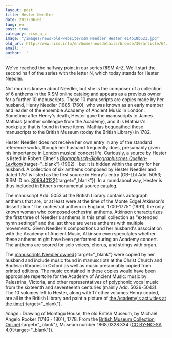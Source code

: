 ```yaml
---
layout: post
title: Hester Needler
date: 2017-06-01
lang: en
post: true
category: rism_a_z
image: "/images/news-old-website/csm_Needler_Hester_e14b18b521.jpg"
old_url: http://www.rism.info/en/home/newsdetails/browse/30/article/64/hester-needler.html
email: ''
author: ''
---
```


We've reached the halfway point in our series RISM A–Z. We'll start the second half of the series with the letter N, which today stands for Hester Needler.

Not much is known about Needler, but she is the composer of a collection of 6 anthems in the RISM online catalog and appears as a previous owner for a further 10 manuscripts. These 10 manuscripts are copies made by her husband, Henry Needler (1685-1760), who was known as an early member and leader of the ensemble Academy of Ancient Music in London. Sometime after Henry's death, Hester gave the manuscripts to James Mathias (another colleague from the Academy), and it is Mathias's bookplate that is found in these items. Mathias bequeathed these manuscripts to the British Museum (today the British Library) in 1782.

Hester Needler does not receive her own entry in any of the standard reference works, though her husband frequently does, presumably given his importance in London musical concert life. Curiously, a source by Hester is listed in Robert Eitner's [_Biographisch-Bibliographisches Quellen-Lexikon_](https://archive.org/stream/bub_gb_vrsUAAAAYAAJ#page/n167/mode/2up){:target="_blank"} (1902)—but it is hidden within the entry for her husband. A collection of six anthems composed by Hester Needler and dated 1751 is listed as the first source in Henry's entry (GB-Lbl Add. 5053; RISM ID no. [806940122](https://opac.rism.info/search?id=806940122){:target="_blank"}). In a roundabout way, Hester is thus included in Eitner's monumental source catalog.

The manuscript Add. 5053 at the British Library contains autograph anthems that are, or at least were at the time of the Monte Edgel Atkinson's dissertation "The orchestral anthem in England, 1700-1775" (1991), the only known woman who composed orchestral anthems. Atkinson characterizes the first three of Needler's anthems in this small collection as "extended hymn settings" and the last three are verse anthems with multiple movements. Given Needler's compositions and her husband's association with the Academy of Ancient Music, Atkinson even speculates whether these anthems might have been performed during an Academy concert. The anthems are scored for solo voices, chorus, and strings with organ.

The [manuscripts Needler owned](https://opac.rism.info/search?View=rism&q=hester+needler&siglum=GB-Lbl){:target="_blank"} were copied by her husband and include music found in manuscripts at the Christ Church and Bodleian libraries in Oxford as well as music presumably copied from printed editions. The music contained in these copies would have been appropriate repertoire for the Academy of Ancient Music: music by Palestrina, Victoria, and other representatives of polyphonic vocal music from the sixteenth and seventeenth centuries (mainly Add. 5036-5043). The 10 volumes left to Hester, along with 17 other volumes Henry copied, are all in the British Library and paint a picture of [the Academy's activities at the time](https://books.google.de/books?id=gxcABQAAQBAJ&lpg=PA4&dq=%22academy%20of%20ancient%20music%22&hl=de&pg=PA21#v=snippet&q=%22a%20colossal%20twenty-seven%20volumes%22&f=false){:target="_blank"}.

_Image_ : Drawing of Montagu House, the old British Museum, by Michael Angelo Rooker (1746 - 1801), 1778. From the [British Museum Collection Online](http://www.britishmuseum.org/research/collection_online/search.aspx){:target="_blank"}, Museum number 1868,0328.334 ([CC BY-NC-SA 4.0](http://creativecommons.org/licenses/by-nc-sa/4.0/){:target="_blank"}).
